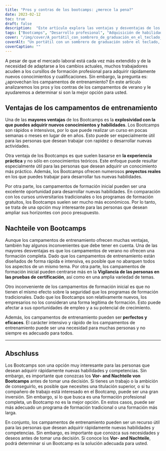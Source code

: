```yaml
---
title: "Pros y contras de los bootcamps: ¿merece la pena?"
date: 2023-02-12
toc: true
draft: false
description:  "Este artículo explora las ventajas y desventajas de los bootcamps, y ayuda a las personas a determinar si son la opción correcta para adquirir rápidamente nuevas habilidades y certificaciones."
tags: ["Bootcamps", "Desarrollo profesional", "Adquisición de habilidades", "Certificaciones", "Educación", "Mercado laboral", "Experiencia práctica", "Rentable", "Educación integral", "Credibilidad", "Exigencia física y mental"]
cover: "/img/cover/A_portátil_con_sombrero_de_graduación_en_el_teclado_rodeado_de_libros.png"
coverAlt: "Un portátil con un sombrero de graduación sobre el teclado, rodeado de pilas de libros y un cronómetro"
coverCaption: ""
---
```



 A pesar de que el mercado laboral está cada vez más extendido y de la necesidad de adaptarse a los cambios actuales, muchos trabajadores acuden a los cursillos de formación profesional para adquirir rápidamente nuevos conocimientos y cualificaciones. Sin embargo, la pregunta es: ¿aprovechan los campamentos de entrenamiento? En este artículo analizaremos los pros y los contras de los campamentos de verano y le ayudaremos a determinar si son la mejor opción para usted.
 
 ## Ventajas de los campamentos de entrenamiento
 
 Una de las **mayores ventajas** de los Bootcamps es la **explosividad con la que puedes adquirir nuevos conocimientos y habilidades**. Los Bootcamps son rápidos e intensivos, por lo que puede realizar un curso en pocas semanas o meses en lugar de en años. Esto puede ser especialmente útil para las personas que desean trabajar con rapidez o desarrollar nuevas actividades.
 
 Otra ventaja de los Bootcamps es que suelen basarse en **la experiencia práctica** y no sólo en conocimientos teóricos. Este enfoque puede resultar especialmente útil para las personas que desean adquirir un conocimiento más práctico. Además, los Bootcamps ofrecen numerosos **proyectos reales** en los que puedes trabajar para desarrollar tus nuevas habilidades.
 
 Por otra parte, los campamentos de formación inicial pueden ser una excelente oportunidad para desarrollar nuevas habilidades. En comparación con los cursos universitarios tradicionales o los programas de formación gratuitos, los Bootcamps suelen ser mucho más económicos. Por lo tanto, se trata de una opción muy interesante para las personas que desean ampliar sus horizontes con poco presupuesto.
 
 ## Nachteile von Bootcamps
 
 Aunque los campamentos de entrenamiento ofrecen muchas ventajas, también hay algunos inconvenientes que debe tener en cuenta. Una de las mayores desventajas es que los campamentos de verano no ofrecen una formación completa. Dado que los campamentos de entrenamiento están diseñados de forma rápida e intensiva, es posible que no abarquen todos los aspectos de un mismo tema. Por otra parte, los campamentos de formación inicial pueden centrarse más en la **Vigilancia de las personas en las pruebas de certificación**, así como en una amplia variedad de temas.
 
 Otro inconveniente de los campamentos de formación inicial es que no tienen el mismo efecto sobre la seguridad que los programas de formación tradicionales. Dado que los Bootcamps son relativamente nuevos, los empresarios no los consideran una forma legítima de formación. Esto puede afectar a sus oportunidades de empleo y a su potencial de crecimiento.
 
 Además, los campamentos de entrenamiento pueden ser **perfectos y eficaces**. El carácter intensivo y rápido de los campamentos de entrenamiento puede ser una necesidad para muchas personas y no siempre es adecuado para todos.
 
 ________
 
 ## Abschluss
 
 Los Bootcamps son una opción muy interesante para las personas que desean adquirir rápidamente nuevas habilidades y competencias. Sin embargo, es importante que conozcas los **Vor- and Nachteile von Bootcamps** antes de tomar una decisión. Si tienes un trabajo o la ambición de conseguirlo, es posible que necesites una titulación superior, o si tu compañero de trabajo está interesado en el Bootcamp, puede ser una gran inversión. Sin embargo, si lo que busca es una formación profesional completa, un Bootcamp no es la mejor opción. En estos casos, puede ser más adecuado un programa de formación tradicional o una formación más larga.
 
 En conjunto, los campamentos de entrenamiento pueden ser un recurso útil para las personas que desean adquirir rápidamente nuevas habilidades y competencias. Sin embargo, es importante que conozca sus necesidades y deseos antes de tomar una decisión. Si conoce los **Vor- and Nachteile**, podrá determinar si un Bootcamp es la solución adecuada para usted.
